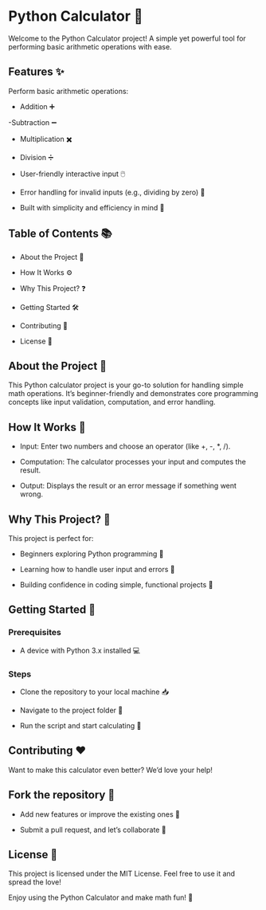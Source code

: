 # Python Calculator 🧮

Welcome to the Python Calculator project! A simple yet powerful tool for performing basic arithmetic operations with ease.

## Features ✨

Perform basic arithmetic operations:

- Addition ➕

-Subtraction ➖

- Multiplication ✖️

- Division ➗

- User-friendly interactive input 🖱️

- Error handling for invalid inputs (e.g., dividing by zero) 🚫

- Built with simplicity and efficiency in mind 🚀

## Table of Contents 📚

- About the Project 📖

- How It Works ⚙️

- Why This Project? ❓

- Getting Started 🛠️

- Contributing 🤝

- License 📜

## About the Project 🌟

This Python calculator project is your go-to solution for handling simple math operations. It’s beginner-friendly and demonstrates core programming concepts like input validation, computation, and error handling.

## How It Works 🧠

- Input: Enter two numbers and choose an operator (like +, -, *, /).

- Computation: The calculator processes your input and computes the result.

- Output: Displays the result or an error message if something went wrong.

## Why This Project? 🤔

This project is perfect for:

- Beginners exploring Python programming 🐍

- Learning how to handle user input and errors 🎯

- Building confidence in coding simple, functional projects 💪

## Getting Started 🚀

### Prerequisites

- A device with Python 3.x installed 💻

### Steps

- Clone the repository to your local machine 📥

- Navigate to the project folder 📂

- Run the script and start calculating 🎉

## Contributing ❤️

Want to make this calculator even better? We’d love your help!

## Fork the repository 🍴

- Add new features or improve the existing ones 🌟

- Submit a pull request, and let’s collaborate 🤝

## License 📝

This project is licensed under the MIT License. Feel free to use it and spread the love!

Enjoy using the Python Calculator and make math fun! 🎉
